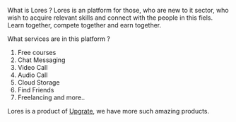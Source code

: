 What is Lores ?
Lores is an platform for those, who are new to it sector, who wish to acquire relevant skills and connect with the people in this fiels. Learn together, compete together and earn together.

What services are in this platform ?
1. Free courses
2. Chat Messaging
3. Video Call
4. Audio Call
5. Cloud Storage
6. Find Friends
7. Freelancing 
and more..

Lores is a product of <a href='http://www.upgrate.in'>Upgrate</a>, we have more such amazing products.
